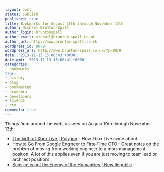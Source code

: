```yaml
---
layout: post
status: publish
published: true
title: Bookmarks for August 10th through November 13th
author: Michael Brunton-Spall
author_login: bruntonspall
author_email: michael@brunton-spall.co.uk
author_url: http://www.brunton-spall.co.uk
wordpress_id: 8079
wordpress_url: http://www.brunton-spall.co.uk/?p=8079
date: '2013-11-13 15:00:43 +0000'
date_gmt: '2013-11-13 15:00:43 +0000'
categories:
- bookmarks
tags:
- history
- blog
- bookmarked
- academia
- developers
- science
- cto
comments: true
---
```

<p>Things from around the web, as seen on August 10th through November 13th:</p>
<ul>
<li><a href="http://www.polygon.com/features/2013/11/11/4849940/xbox-live-millennium-e">The birth of Xbox Live | Polygon</a> - How Xbox Live came about.</li>
<li><a href="http://firstround.com/article/How-to-Go-From-Google-Engineer-to-First-Time-CTO">How to Go From Google Engineer to First-Time CTO</a> - Great notes on the problem of moving from working engineer to a more management position. A lot of this applies even if you are just moving to team lead or architect positions</li>
<li><a href="http://www.newrepublic.com/article/114127/science-not-enemy-humanities#">Science is not the Enemy of the Humanities | New Republic</a> - </li>
</ul>

